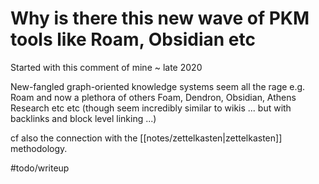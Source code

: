 # Why is there this new wave of PKM tools like Roam, Obsidian etc

Started with this comment of mine ~ late 2020

New-fangled graph-oriented knowledge systems seem all the rage e.g. Roam and now a plethora of others Foam, Dendron, Obsidian, Athens Research etc etc (though seem incredibly similar to wikis ... but with backlinks and block level linking ...)

cf also the connection with the [[notes/zettelkasten|zettelkasten]] methodology.

#todo/writeup
